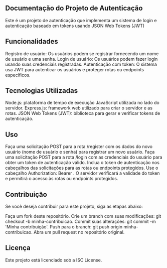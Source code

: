 ## Documentação do Projeto de Autenticação


Este é um projeto de autenticação que implementa um sistema de login e autenticação baseado em tokens usando JSON Web Tokens (JWT)


## Funcionalidades
Registro de usuário: Os usuários podem se registrar fornecendo um nome de usuário e uma senha.
Login de usuário: Os usuários podem fazer login usando suas credenciais registradas.
Autenticação com token: O sistema usa JWT para autenticar os usuários e proteger rotas ou endpoints específicos.



## Tecnologias Utilizadas
Node.js: plataforma de tempo de execução JavaScript utilizada no lado do servidor.
Express.js: framework web utilizado para criar o servidor e as rotas.
JSON Web Tokens (JWT): biblioteca para gerar e verificar tokens de autenticação.


## Uso
Faça uma solicitação POST para a rota /register com os dados do novo usuário (nome de usuário e senha) para registrar um novo usuário.
Faça uma solicitação POST para a rota /login com as credenciais do usuário para obter um token de autenticação válido.
Inclua o token de autenticação nos cabeçalhos das solicitações para as rotas ou endpoints protegidos. Use o cabeçalho Authorization: Bearer <token>.
O servidor verificará a validade do token e permitirá o acesso às rotas ou endpoints protegidos.


## Contribuição
Se você deseja contribuir para este projeto, siga as etapas abaixo:

Faça um fork deste repositório.
Crie um branch com suas modificações: git checkout -b minha-contribuicao.
Commit suas alterações: git commit -m 'Minha contribuição'.
Push para o branch: git push origin minha-contribuicao.
Abra um pull request no repositório original.

## Licença
Este projeto está licenciado sob a ISC License.